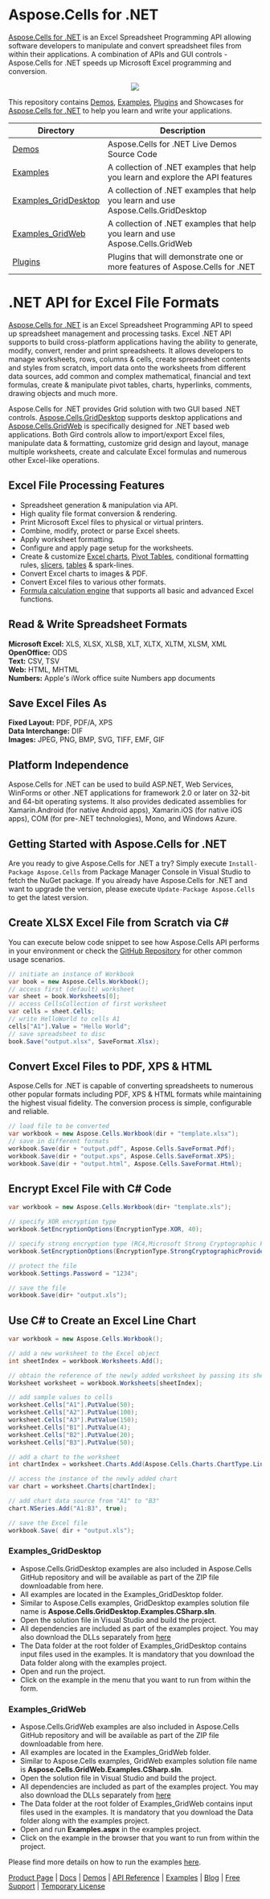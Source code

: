 # Aspose.Cells for .NET

[Aspose.Cells for .NET](https://products.aspose.com/cells/net) is an Excel Spreadsheet Programming API allowing software developers to manipulate and convert spreadsheet files from within their applications. A combination of APIs and GUI controls - Aspose.Cells for .NET speeds up Microsoft Excel programming and conversion.

<p align="center">
  <a title="Download ZIP" href="https://github.com/aspose-cells/Aspose.Cells-for-.NET/archive/master.zip">
    <img src="http://i.imgur.com/hwNhrGZ.png" />
  </a>
</p>

This repository contains [Demos](Demos), [Examples](Examples), [Plugins](Plugins) and Showcases for [Aspose.Cells for .NET](https://products.aspose.com/cells/net) to help you learn and write your applications. 

Directory | Description
--------- | -----------
[Demos](Demos)  | Aspose.Cells for .NET Live Demos Source Code
[Examples](Examples)  | A collection of .NET examples that help you learn and explore the API features
[Examples_GridDesktop](Examples_GridDesktop)  | A collection of .NET examples that help you learn and use Aspose.Cells.GridDesktop
[Examples_GridWeb](Examples_GridWeb)  | A collection of .NET examples that help you learn and use Aspose.Cells.GridWeb
[Plugins](Plugins)  | Plugins that will demonstrate one or more features of Aspose.Cells for .NET

# .NET API for Excel File Formats

[Aspose.Cells for .NET](https://products.aspose.com/cells/net) is an Excel Spreadsheet Programming API to speed up spreadsheet management and processing tasks. Excel .NET API supports to build cross-platform applications having the ability to generate, modify, convert, render and print spreadsheets. It allows developers to manage worksheets, rows, columns & cells, create spreadsheet contents and styles from scratch, import data onto the worksheets from different data sources, add common and complex mathematical, financial and text formulas, create & manipulate pivot tables, charts, hyperlinks, comments, drawing objects and much more.

Aspose.Cells for .NET provides Grid solution with two GUI based .NET controls. [Aspose.Cells.GridDesktop](https://docs.aspose.com/display/cellsnet/Aspose.Cells.GridDesktop) supports desktop applications and [Aspose.Cells.GridWeb](https://docs.aspose.com/display/cellsnet/Aspose.Cells.GridWeb) is specifically designed for .NET based web applications. Both Gird controls allow to import/export Excel files, manipulate data & formatting, customize grid design and layout, manage multiple worksheets, create and calculate Excel formulas and numerous other Excel-like operations.

## Excel File Processing Features

- Spreadsheet generation & manipulation via API.
- High quality file format conversion & rendering.
- Print Microsoft Excel files to physical or virtual printers.
- Combine, modify, protect or parse Excel sheets.
- Apply worksheet formatting.
- Configure and apply page setup for the worksheets.
- Create & customize [Excel charts](https://docs.aspose.com/display/cellsnet/Creating+and+Customizing+Charts), [Pivot Tables](https://docs.aspose.com/display/cellsnet/Pivot+Tables), conditional formatting rules, [slicers](https://docs.aspose.com/display/cellsnet/Slicers), [tables](https://docs.aspose.com/display/cellsnet/Tables) & spark-lines.
- Convert Excel charts to images & PDF.
- Convert Excel files to various other formats.
- [Formula calculation engine](https://docs.aspose.com/display/cellsnet/Supported+Formula+Functions) that supports all basic and advanced Excel functions.

## Read & Write Spreadsheet Formats

**Microsoft Excel:** XLS, XLSX, XLSB, XLT, XLTX, XLTM, XLSM, XML\
**OpenOffice:** ODS\
**Text:** CSV, TSV\
**Web:** HTML, MHTML\
**Numbers:** Apple's iWork office suite Numbers app documents

## Save Excel Files As

**Fixed Layout:** PDF, PDF/A, XPS\
**Data Interchange:** DIF\
**Images:** JPEG, PNG, BMP, SVG, TIFF, EMF, GIF

## Platform Independence

Aspose.Cells for .NET can be used to build ASP.NET, Web Services, WinForms or other .NET applications for framework 2.0 or later on 32-bit and 64-bit operating systems. It also provides dedicated assemblies for Xamarin.Android (for native Android apps), Xamarin.iOS (for native iOS apps), COM (for pre-.NET technologies), Mono, and Windows Azure.

## Getting Started with Aspose.Cells for .NET

Are you ready to give Aspose.Cells for .NET a try? Simply execute `Install-Package Aspose.Cells` from Package Manager Console in Visual Studio to fetch the NuGet package. If you already have Aspose.Cells for .NET and want to upgrade the version, please execute `Update-Package Aspose.Cells` to get the latest version.

## Create XLSX Excel File from Scratch via C#

You can execute below code snippet to see how Aspose.Cells API performs in your environment or check the [GitHub Repository](https://github.com/aspose-cells/Aspose.Cells-for-.NET) for other common usage scenarios.

```csharp
// initiate an instance of Workbook
var book = new Aspose.Cells.Workbook();
// access first (default) worksheet
var sheet = book.Worksheets[0];
// access CellsCollection of first worksheet
var cells = sheet.Cells;
// write HelloWorld to cells A1
cells["A1"].Value = "Hello World";
// save spreadsheet to disc
book.Save("output.xlsx", SaveFormat.Xlsx);
```

## Convert Excel Files to PDF, XPS & HTML

Aspose.Cells for .NET is capable of converting spreadsheets to numerous other popular formats including PDF, XPS & HTML formats while maintaining the highest visual fidelity. The conversion process is simple, configurable and reliable.

```csharp
// load file to be converted
var workbook = new Aspose.Cells.Workbook(dir + "template.xlsx");
// save in different formats
workbook.Save(dir + "output.pdf", Aspose.Cells.SaveFormat.Pdf);
workbook.Save(dir + "output.xps", Aspose.Cells.SaveFormat.XPS);
workbook.Save(dir + "output.html", Aspose.Cells.SaveFormat.Html);
```

## Encrypt Excel File with C# Code

```csharp
var workbook = new Aspose.Cells.Workbook(dir+ "template.xls");

// specify XOR encryption type
workbook.SetEncryptionOptions(EncryptionType.XOR, 40);

// specify strong encryption type (RC4,Microsoft Strong Cryptographic Provider)
workbook.SetEncryptionOptions(EncryptionType.StrongCryptographicProvider, 128);

// protect the file
workbook.Settings.Password = "1234";

// save the file
workbook.Save(dir+ "output.xls");
```

## Use C# to Create an Excel Line Chart

```csharp
var workbook = new Aspose.Cells.Workbook();

// add a new worksheet to the Excel object
int sheetIndex = workbook.Worksheets.Add();

// obtain the reference of the newly added worksheet by passing its sheet index
Worksheet worksheet = workbook.Worksheets[sheetIndex];

// add sample values to cells
worksheet.Cells["A1"].PutValue(50);
worksheet.Cells["A2"].PutValue(100);
worksheet.Cells["A3"].PutValue(150);
worksheet.Cells["B1"].PutValue(4);
worksheet.Cells["B2"].PutValue(20);
worksheet.Cells["B3"].PutValue(50);

// add a chart to the worksheet
int chartIndex = worksheet.Charts.Add(Aspose.Cells.Charts.ChartType.Line, 5, 0, 15, 5);

// access the instance of the newly added chart
var chart = worksheet.Charts[chartIndex];

// add chart data source from "A1" to "B3"
chart.NSeries.Add("A1:B3", true);

// save the Excel file
workbook.Save( dir + "output.xls");
```

### Examples_GridDesktop

* Aspose.Cells.GridDesktop examples are also included in Aspose.Cells GitHub repository and will be available as part of the ZIP file downloadable from here.
* All examples are located in the Examples_GridDesktop folder.
* Similar to Aspose.Cells examples, GridDesktop examples solution file name is **Aspose.Cells.GridDesktop.Examples.CSharp.sln**.
* Open the solution file in Visual Studio and build the project.
* All dependencies are included as part of the examples project. You may also download the DLLs separately from [here](https://downloads.aspose.com/cells/net)
* The Data folder at the root folder of Examples_GridDesktop contains input files used in the examples. It is mandatory that you download the Data folder along with the examples project.
* Open and run the project.
* Click on the example in the menu that you want to run from within the form.

### Examples_GridWeb

* Aspose.Cells.GridWeb examples are also included in Aspose.Cells GitHub repository and will be available as part of the ZIP file downloadable from here.
* All examples are located in the Examples_GridWeb folder.
* Similar to Aspose.Cells examples, GridWeb examples solution file name is **Aspose.Cells.GridWeb.Examples.CSharp.sln**.
* Open the solution file in Visual Studio and build the project.
* All dependencies are included as part of the examples project. You may also download the DLLs separately from [here](https://downloads.aspose.com/cells/net)
* The Data folder at the root folder of Examples_GridWeb contains input files used in the examples. It is mandatory that you download the Data folder along with the examples project.
* Open and run **Examples.aspx** in the examples project.
* Click on the example in the browser that you want to run from within the project.

Please find more details on how to run the examples [here](https://docs.aspose.com/display/cellsnet/How+to+Run+the+Examples).

[Product Page](https://products.aspose.com/cells/net) | [Docs](https://docs.aspose.com/display/cellsnet/Home) | [Demos](https://products.aspose.app/cells/family) | [API Reference](https://apireference.aspose.com/cells/net) | [Examples](https://github.com/aspose-cells/Aspose.Cells-for-.NET) | [Blog](https://blog.aspose.com/category/cells/) | [Free Support](https://forum.aspose.com/c/cells) |  [Temporary License](https://purchase.aspose.com/temporary-license)
